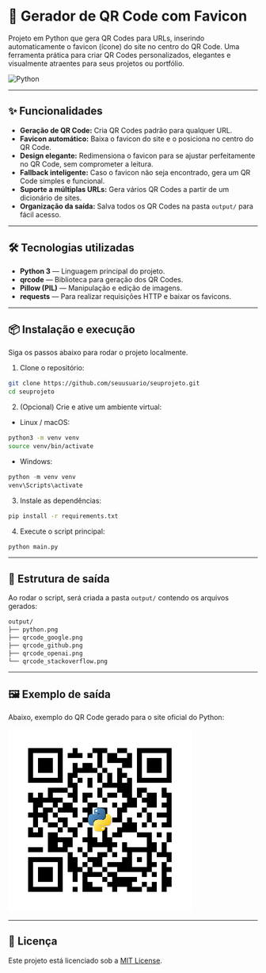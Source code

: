 # 🔗 Gerador de QR Code com Favicon

Projeto em Python que gera QR Codes para URLs, inserindo automaticamente o favicon (ícone) do site no centro do QR Code. Uma ferramenta prática para criar QR Codes personalizados, elegantes e visualmente atraentes para seus projetos ou portfólio.

![Python](https://img.shields.io/badge/Python-3776AB?style=for-the-badge\&logo=python\&logoColor=white)

---

## ✨ Funcionalidades

* **Geração de QR Code:** Cria QR Codes padrão para qualquer URL.
* **Favicon automático:** Baixa o favicon do site e o posiciona no centro do QR Code.
* **Design elegante:** Redimensiona o favicon para se ajustar perfeitamente no QR Code, sem comprometer a leitura.
* **Fallback inteligente:** Caso o favicon não seja encontrado, gera um QR Code simples e funcional.
* **Suporte a múltiplas URLs:** Gera vários QR Codes a partir de um dicionário de sites.
* **Organização da saída:** Salva todos os QR Codes na pasta `output/` para fácil acesso.

---

## 🛠 Tecnologias utilizadas

* **Python 3** — Linguagem principal do projeto.
* **qrcode** — Biblioteca para geração dos QR Codes.
* **Pillow (PIL)** — Manipulação e edição de imagens.
* **requests** — Para realizar requisições HTTP e baixar os favicons.

---

## 📦 Instalação e execução

Siga os passos abaixo para rodar o projeto localmente.

1. Clone o repositório:

```bash
git clone https://github.com/seuusuario/seuprojeto.git
cd seuprojeto
```

2. (Opcional) Crie e ative um ambiente virtual:

* Linux / macOS:

```bash
python3 -m venv venv
source venv/bin/activate
```

* Windows:

```powershell
python -m venv venv
venv\Scripts\activate
```

3. Instale as dependências:

```bash
pip install -r requirements.txt
```

4. Execute o script principal:

```bash
python main.py
```

---

## 📂 Estrutura de saída

Ao rodar o script, será criada a pasta `output/` contendo os arquivos gerados:

```
output/
├── python.png
├── qrcode_google.png
├── qrcode_github.png
├── qrcode_openai.png
└── qrcode_stackoverflow.png
```

---

## 🖼 Exemplo de saída

Abaixo, exemplo do QR Code gerado para o site oficial do Python:

![Exemplo QR Code Python](output/python.png)

---

## 📄 Licença

Este projeto está licenciado sob a [MIT License](LICENSE).
